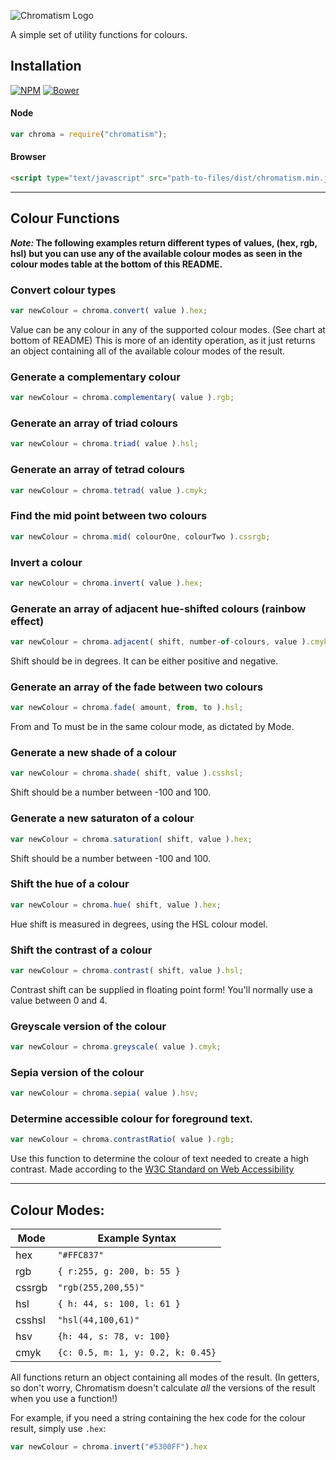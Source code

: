 ![Chromatism Logo](http://digitalpanda.ca/resources/img/chromatism.png)

A simple set of utility functions for colours.

## Installation

[![NPM](https://nodei.co/npm/chromatism.png?mini=true)](https://nodei.co/npm/chromatism/)
[![Bower](http://digitalpanda.ca/resources/img/bower-chromatism.png)](https://nodei.co/npm/chromatism/)

#### Node
```javascript
var chroma = require("chromatism");
```
#### Browser
```html
<script type="text/javascript" src="path-to-files/dist/chromatism.min.js"></script>
```

---

## Colour Functions

**_Note:_ The following examples return different types of values, (hex, rgb, hsl) but you can use any of the available colour modes as seen in the colour modes table at the bottom of this README.**

### Convert colour types
```javascript
var newColour = chroma.convert( value ).hex;
```

Value can be any colour in any of the supported colour modes. (See chart at bottom of README) This is more of an identity operation, as it just returns an object containing all of the available colour modes of the result.

### Generate a complementary colour
```javascript
var newColour = chroma.complementary( value ).rgb;
```

### Generate an array of triad colours
```javascript
var newColour = chroma.triad( value ).hsl;
```

### Generate an array of tetrad colours
```javascript
var newColour = chroma.tetrad( value ).cmyk;
```

### Find the mid point between two colours
```javascript
var newColour = chroma.mid( colourOne, colourTwo ).cssrgb;
```

### Invert a colour
```javascript
var newColour = chroma.invert( value ).hex;
```

### Generate an array of adjacent hue-shifted colours (rainbow effect)
```javascript
var newColour = chroma.adjacent( shift, number-of-colours, value ).cmyk;
```

Shift should be in degrees. It can be either positive and negative.

### Generate an array of the fade between two colours
```javascript
var newColour = chroma.fade( amount, from, to ).hsl;
```

From and To must be in the same colour mode, as dictated by Mode.

### Generate a new shade of a colour
```javascript
var newColour = chroma.shade( shift, value ).csshsl;
```

Shift should be a number between -100 and 100.

### Generate a new saturaton of a colour
```javascript
var newColour = chroma.saturation( shift, value ).hex;
```

Shift should be a number between -100 and 100.

### Shift the hue of a colour
```javascript
var newColour = chroma.hue( shift, value ).hex;
```

Hue shift is measured in degrees, using the HSL colour model.

### Shift the contrast of a colour
```javascript
var newColour = chroma.contrast( shift, value ).hsl;
```

Contrast shift can be supplied in floating point form! You'll normally use a value between 0 and 4.

### Greyscale version of the colour
```javascript
var newColour = chroma.greyscale( value ).cmyk;
```

### Sepia version of the colour
```javascript
var newColour = chroma.sepia( value ).hsv;
```

### Determine accessible colour for foreground text.
```javascript
var newColour = chroma.contrastRatio( value ).rgb;
```

Use this function to determine the colour of text needed to create a high contrast. Made according to the [W3C Standard on Web Accessibility](http://www.w3.org/TR/UNDERSTANDING-WCAG20/visual-audio-contrast-contrast.html)

---

## Colour Modes:

| Mode    | Example Syntax                    |
|---------|-----------------------------------|
| hex     | `"#FFC837"`                       |
| rgb     | `{ r:255, g: 200, b: 55 }`        |
| cssrgb  | `"rgb(255,200,55)"`               |
| hsl     | `{ h: 44, s: 100, l: 61 }`        |
| csshsl  | `"hsl(44,100,61)"`                |
| hsv     | `{h: 44, s: 78, v: 100}`          |
| cmyk    | `{c: 0.5, m: 1, y: 0.2, k: 0.45}` |

All functions return an object containing all modes of the result. (In getters, so don't worry, Chromatism doesn't calculate *all* the versions of the result when you use a function!)

For example, if you need a string containing the hex code for the colour result, simply use `.hex`:

```javascript
var newColour = chroma.invert("#5300FF").hex
```